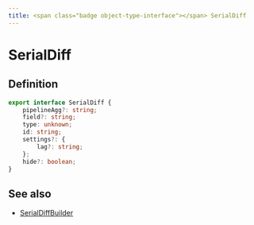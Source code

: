 ```yaml
---
title: <span class="badge object-type-interface"></span> SerialDiff
---
```

# <span class="badge object-type-interface"></span> SerialDiff

## Definition

```typescript
export interface SerialDiff {
	pipelineAgg?: string;
	field?: string;
	type: unknown;
	id: string;
	settings?: {
		lag?: string;
	};
	hide?: boolean;
}

```
## See also

 * <span class="badge builder"></span> [SerialDiffBuilder](./builder-SerialDiffBuilder.md)
